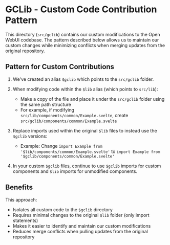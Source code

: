 # GCLib - Custom Code Contribution Pattern

This directory (`src/gclib`) contains our custom modifications to the Open WebUI codebase. The pattern described below allows us to maintain our custom changes while minimizing conflicts when merging updates from the original repository.

## Pattern for Custom Contributions

1. We've created an alias `$gclib` which points to the `src/gclib` folder.

2. When modifying code within the `$lib` alias (which points to `src/lib`):
   - Make a copy of the file and place it under the `src/gclib` folder using the same path structure
   - For example, if modifying `src/lib/components/common/Example.svelte`, create `src/gclib/components/common/Example.svelte`

3. Replace imports used within the original `$lib` files to instead use the `$gclib` versions:
   - Example: Change `import Example from '$lib/components/common/Example.svelte'` to `import Example from '$gclib/components/common/Example.svelte'`

4. In your custom `$gclib` files, continue to use `$gclib` imports for custom components and `$lib` imports for unmodified components.

## Benefits

This approach:
- Isolates all custom code to the `$gclib` directory
- Requires minimal changes to the original `$lib` folder (only import statements)
- Makes it easier to identify and maintain our custom modifications
- Reduces merge conflicts when pulling updates from the original repository